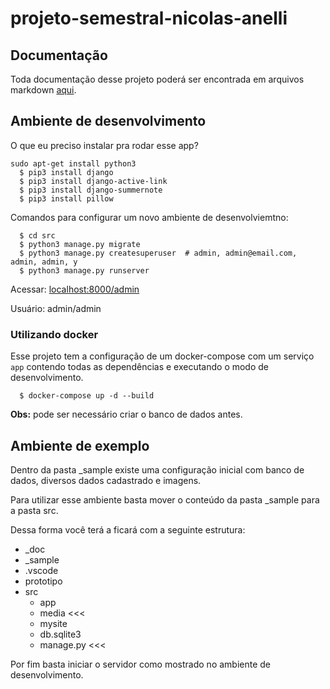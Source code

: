 # projeto-semestral-nicolas-anelli

## Documentação

Toda documentação desse projeto poderá ser encontrada em arquivos markdown [aqui](./_doc).


## Ambiente de desenvolvimento

O que eu preciso instalar pra rodar esse app?
```
sudo apt-get install python3
  $ pip3 install django
  $ pip3 install django-active-link
  $ pip3 install django-summernote
  $ pip3 install pillow
```

Comandos para configurar um novo ambiente de desenvolviemtno:
```
  $ cd src
  $ python3 manage.py migrate
  $ python3 manage.py createsuperuser  # admin, admin@email.com, admin, admin, y
  $ python3 manage.py runserver
```
Acessar: [localhost:8000/admin](http://localhost:8000/admin) 

Usuário: admin/admin

### Utilizando docker

Esse projeto tem a configuração de um docker-compose com um serviço `app` contendo todas as dependências e executando o modo de desenvolvimento.
```
  $ docker-compose up -d --build
```

**Obs:** pode ser necessário criar o banco de dados antes.

## Ambiente de exemplo

Dentro da pasta _sample existe uma configuração inicial com banco de dados, diversos dados cadastrado e imagens.

Para utilizar esse ambiente basta mover o conteúdo da pasta _sample para a pasta src.

Dessa forma você terá a ficará com a seguinte estrutura:
- _doc
- _sample
- .vscode
- prototipo
- src
  - app
  - media <<<
  - mysite
  - db.sqlite3
  - manage.py <<<

Por fim basta iniciar o servidor como mostrado no ambiente de desenvolvimento.
